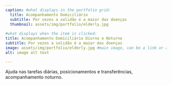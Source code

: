 ```yaml
---
caption: #what displays in the portfolio grid:
  title: Acompanhamento Domiciliário
  subtitle: Por vezes a solidão é a maior das doenças
  thumbnail: assets/img/portfolio/elderly.jpg
  
#what displays when the item is clicked:
title: Acompanhamento Domiciliário Diurno e Noturno
subtitle: Por vezes a solidão é a maior das doenças
image: assets/img/portfolio/elderly.jpg #main image, can be a link or a file in assets/img/portfolio
alt: image alt text

---
```

Ajuda nas tarefas diárias, posicionamentos e transferências, acompanhamento noturno. 

<!-- optional info list (delete if not using): -->

<!-- {:.list-inline} -->
<!-- - Date: -->
<!-- - Client: -->
<!-- - Category: -->

